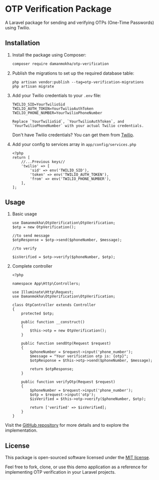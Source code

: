 # OTP Verification Package

A Laravel package for sending and verifying OTPs (One-Time Passwords) using Twilio.

## Installation

1. Install the package using Composer:

   ```bash
   composer require damanmokha/otp-verification

2. Publish the migrations to set up the required database table:
    ```
    php artisan vendor:publish --tag=otp-verification-migrations
    php artisan migrate
    ```

3. Add your Twilio credentials to your ```.env``` file:

    ```
    TWILIO_SID=YourTwilioSid
    TWILIO_AUTH_TOKEN=YourTwilioAuthToken
    TWILIO_PHONE_NUMBER=YourTwilioPhoneNumber
    ```
    
    ```Replace `YourTwilioSid`, `YourTwilioAuthToken`, and `YourTwilioPhoneNumber` with your actual Twilio credentials.```
    
    Don't have Twilio credentials? You can get them from [Twilio](https://www.twilio.com/).
    
4. Add your config to services array in ```app/config/services.php```

    ```
    <?php
    return [
        //...Previous keys//
        'twilio' => [
            'sid' => env('TWILIO_SID'),
            'token' => env('TWILIO_AUTH_TOKEN'),
            'from' => env('TWILIO_PHONE_NUMBER'),
        ],
    ];
    ```
    
## Usage

1. Basic usage
    ```
    use Damanmokha\OtpVerification\OtpVerification;
    $otp = new OtpVerification();

    //to send message
    $otpResponse = $otp->send($phoneNumber, $message);

    //to verify 

    $isVerified = $otp->verify($phoneNumber, $otp);
    ```
    
2. Complete controller
    
    ```
    <?php

    namespace App\Http\Controllers;
    
    use Illuminate\Http\Request;
    use Damanmokha\OtpVerification\OtpVerification;
    
    class OtpController extends Controller
    {
        protected $otp;
    
        public function __construct()
        {
            $this->otp = new OtpVerification();
        }
    
        public function sendOtp(Request $request)
        {
            $phoneNumber = $request->input('phone_number');
            $message = "Your verification otp is: {otp}";
            $otpResponse = $this->otp->send($phoneNumber, $message);
    
            return $otpResponse;
        }
    
        public function verifyOtp(Request $request)
        {
            $phoneNumber = $request->input('phone_number');
            $otp = $request->input('otp');
            $isVerified = $this->otp->verify($phoneNumber, $otp);
    
            return ['verified' => $isVerified];
        }
    }
    ```

Visit the [GitHub repository](https://github.com/damanmokha/laravel-test/tree/dev-otp-verification) for more details and to explore the implementation.


    
## License

This package is open-sourced software licensed under the [MIT license](https://en.wikipedia.org/wiki/MIT_License).


Feel free to fork, clone, or use this demo application as a reference for implementing OTP verification in your Laravel projects.
